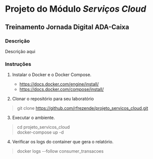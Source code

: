 
# Projeto do Módulo *Serviços Cloud*

## Treinamento Jornada Digital ADA-Caixa

### Descrição

Descrição aqui

### Instruções

1. Instalar o Docker e o Docker Compose.  
    - https://docs.docker.com/engine/install/  
    - https://docs.docker.com/compose/install/  

2. Clonar o repositório para seu laboratório  

> git clone https://github.com/rfrezende/projeto_servicos_cloud.git

3. Executar o ambiente.  

> cd projeto_servicos_cloud  
> docker-compose up -d  

4. Verificar os logs do container que gera o relatório.  

> docker logs --follow consumer_transacoes
